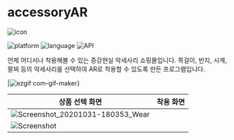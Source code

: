 # accessoryAR

![icon](https://user-images.githubusercontent.com/64885411/97995891-71b3ca80-1e2a-11eb-805b-70fee5336826.png)

![platform](https://img.shields.io/badge/platform-Unity3D-green)
![language](https://img.shields.io/badge/language-c%23-orange)
![API](https://img.shields.io/badge/vuforia-yellow)

언제 어디서나 착용해볼 수 있는 증강현실 악세사리 쇼핑몰입니다.
목걸이, 반지, 시계, 팔찌 등의 악세사리를 선택하여 AR로 착용할 수 있도록 만든 프로그램입니다.



|![ezgif com-gif-maker](https://user-images.githubusercontent.com/64885411/97996759-82187500-1e2b-11eb-81b2-a1fe0551a6f7.gif)}

상품 선택 화면|착용 화면|
|--------|-----------|
|![Screenshot_20201031-180353_Wear](https://user-images.githubusercontent.com/64885411/97997006-d7ed1d00-1e2b-11eb-976f-d71ae4e87067.jpg)
|![Screenshot](https://user-images.githubusercontent.com/64885411/97995497-edf9de00-1e29-11eb-9d90-e9bd73a99edf.jpg)|
